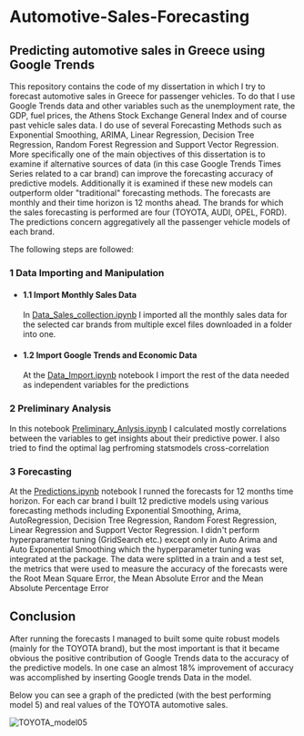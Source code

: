 # Automotive-Sales-Forecasting
## Predicting automotive sales in Greece using Google Trends

This repository contains the code of my dissertation in which I try to forecast automotive sales in Greece for passenger vehicles. To do that I use Google Trends data and other variables such as the unemployment rate, the GDP, fuel prices, the Athens Stock Exchange General Index and of course past vehicle sales data.
I do use of several Forecasting Methods such as Exponential Smoothing, ARIMA, Linear Regression, Decision Tree Regression, Random Forest Regression and Support Vector Regression.
More specifically one of the main objectives of this dissertation is to examine if alternative sources of data (in this case Google Trends Times Series related to a car brand) can improve the forecasting accuracy of predictive models. Additionally it is examined if these new models can outperform older "traditional" forecasting methods.
The forecasts are monthly and their time horizon is 12 months ahead.
The brands for which the sales forecasting is performed are four (TOYOTA, AUDI, OPEL, FORD). The predictions concern aggregatively all the passenger vehicle models of each brand.

The following steps are followed:

### 1 Data Importing and Manipulation
* #### 1.1 Import Monthly Sales Data
  In [Data_Sales_collection.ipynb](Notebooks/Sales_data_collection.ipynb) I imported all the monthly sales data for the selected car brands from multiple excel   files downloaded in a folder into one.

* #### 1.2 Import Google Trends and Economic Data
  At the [Data_Import.ipynb](Notebooks/Data_Import.ipynb) notebook I import the rest of the data needed as independent variables for the predictions


### 2 Preliminary Analysis
In this notebook [Preliminary_Anlysis.ipynb](Notebooks/Preliminary_Analysis.ipynb) I calculated mostly correlations between the variables to get insights about their predictive power. I also tried to find the optimal lag perfroming statsmodels cross-correlation 


### 3 Forecasting 
At the [Predictions.ipynb](Notebooks/Predictions.ipynb) notebook I runned the forecasts for 12 months time horizon. For each car brand I built 12 predictive models using various forecasting methods including Exponential Smoothing, Arima, AutoRegression, Decision Tree Regression, Random Forest Regression, Linear Regression and Support Vector Regression. I didn't perform hyperparameter tuning (GridSearch etc.) except only in Auto Arima and Auto Exponential Smoothing which the hyperparameter tuning was integrated at the package. The data were splitted in a train and a test set, the metrics that were used to measure the accuracy of the forecasts were the Root Mean Square Error, the Mean Absolute Error and the Mean Absolute Percentage Error

## Conclusion
After running the forecasts I managed to built some quite robust models (mainly for the TOYOTA brand), but the most important is that it became obvious the positive contribution of Google Trends data to the accuracy of the predictive models. In one case an almost 18% improvement of accuracy was accomplished by inserting Google trends Data in the model.


Below you can see a graph of the predicted (with the best performing model 5) and real values of the TOYOTA automotive sales.

![TOYOTA_model05](https://user-images.githubusercontent.com/95256482/151883353-6b7bc584-8c74-4837-ae09-ef9de60862a5.png)
